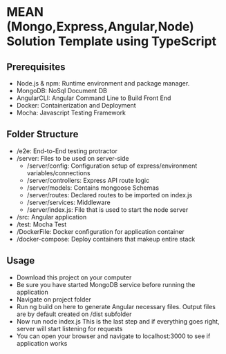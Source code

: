 # MEAN (Mongo,Express,Angular,Node) Solution Template using TypeScript

## Prerequisites

- Node.js & npm: Runtime environment and package manager.
- MongoDB: NoSql Document DB
- AngularCLI: Angular Command Line to Build Front End
- Docker: Containerization and Deployment
- Mocha: Javascript Testing Framework

## Folder Structure

- /e2e: End-to-End testing protractor
- /server: Files to be used on server-side
  - /server/config: Configuration setup of express/environment variables/connections
  - /server/controllers: Express API route logic
  - /server/models: Contains mongoose Schemas
  - /server/routes: Declared routes to be imported on index.js
  - /server/services: Middleware
  - /server/index.js: File that is used to start the node server
- /src: Angular application
- /test: Mocha Test
- /DockerFile: Docker configuration for application container
- /docker-compose: Deploy containers that makeup entire stack

## Usage

- Download this project on your computer
- Be sure you have started MongoDB service before running the application
- Navigate on project folder
- Run ng build on here to generate Angular necessary files. Output files are by default created on /dist subfolder
- Now run node index.js This is the last step and if everything goes right, server will start listening for requests
- You can open your browser and navigate to localhost:3000 to see if application works

